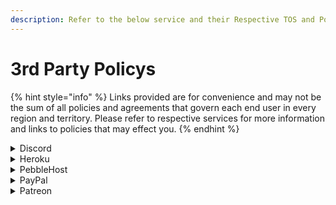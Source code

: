```yaml
---
description: Refer to the below service and their Respective TOS and Policies
---
```


# 3rd Party Policys

{% hint style="info" %}
Links provided are for convenience and may not be the sum of all policies and agreements that govern each end user in every region and territory. Please refer to respective services for more information and links to policies that may effect you.
{% endhint %}

<details>

<summary>Discord</summary>

* Discord Terms of Service: [https://discord.com/terms](https://discord.com/terms)
* Discord Privacy Policy: [https://discord.com/privacy](https://discord.com/privacy)
* Discord Saftey Centre: [https://discord.com/safety](https://discord.com/safety)
* Discord Community Guidelines: [https://discord.com/guidelines](https://discord.com/guidelines)

Policy Portal: [https://discord.com/safety/360043709612-our-policies](https://discord.com/safety/360043709612-our-policies)

</details>

<details>

<summary>Heroku</summary>

* Heroku and GDPR: [https://devcenter.heroku.com/articles/gdpr](https://devcenter.heroku.com/articles/gdpr)
* Heroku Security, Privacy, and Compliance: [https://devcenter.heroku.com/articles/security-privacy-compliance](https://devcenter.heroku.com/articles/security-privacy-compliance)
* Heroku Support Policy: [https://www.heroku.com/policy/support](https://www.heroku.com/policy/support)
* Heroku Security Policy: [https://www.heroku.com/policy/security](https://www.heroku.com/policy/security)
* Heroku Terms of Service: [https://www.heroku.com/policy/heroku-elements-terms](https://www.heroku.com/policy/heroku-elements-terms)

Policy Portal: [https://www.heroku.com/policy/agreements](https://www.heroku.com/policy/agreements)

</details>

<details>

<summary>PebbleHost</summary>

* PebbleHost Terms of Service: [https://pebblehost.com/legal](https://pebblehost.com/legal)

</details>

<details>

<summary>PayPal</summary>

* PayPal Paypal Privacy Statement: [https://www.paypal.com/us/legalhub/privacy-full?locale.x=en\_US](https://www.paypal.com/us/legalhub/privacy-full?locale.x=en\_US)
* PayPal Business Payments Agreement: [https://www.paypal.com/us/legalhub/business-payments-agreement?locale.x=en\_US](https://www.paypal.com/us/legalhub/business-payments-agreement?locale.x=en\_US)
* PayPal User Agreement: [https://www.paypal.com/us/legalhub/useragreement-full?locale.x=en\_US](https://www.paypal.com/us/legalhub/useragreement-full?locale.x=en\_US)
* PayPal Acceptable Use Policy: [https://www.paypal.com/us/legalhub/acceptableuse-full?locale.x=en\_US](https://www.paypal.com/us/legalhub/acceptableuse-full?locale.x=en\_US)
* PayPal Purchase Protection Program: [https://www.paypal.com/us/legalhub/buyer-protection?locale.x=en\_US](https://www.paypal.com/us/legalhub/buyer-protection?locale.x=en\_US)

Policy Portal: [https://www.paypal.com/us/legalhub/home](https://www.paypal.com/us/legalhub/home)

</details>

<details>

<summary>Patreon</summary>

* Patreon Terms of Service: [https://www.patreon.com/en-GB/policy/legal](https://www.patreon.com/en-GB/policy/legal)
* Patreon Privacy Policy: [https://privacy.patreon.com/policies/en/](https://privacy.patreon.com/policies/en/)
* Patreon Security Policy: [https://www.patreon.com/en-GB/policy/security](https://www.patreon.com/en-GB/policy/security)

Policy Portal: [https://www.patreon.com/en-GB/policy-en](https://www.patreon.com/en-GB/policy-en)

</details>

